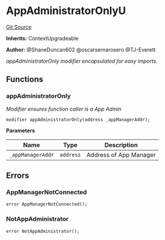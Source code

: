 # AppAdministratorOnlyU
[Git Source](https://github.com/thrackle-io/rules-protocol/blob/121468a758a67e73dd1df571fd4e956242c3c973/src/economic/AppAdministratorOnlyU.sol)

**Inherits:**
ContextUpgradeable

**Author:**
@ShaneDuncan602 @oscarsernarosero @TJ-Everett

*appAdministratorOnly modifier encapsulated for easy imports.*


## Functions
### appAdministratorOnly

*Modifier ensures function caller is a App Admin*


```solidity
modifier appAdministratorOnly(address _appManagerAddr);
```
**Parameters**

|Name|Type|Description|
|----|----|-----------|
|`_appManagerAddr`|`address`|Address of App Manager|


## Errors
### AppManagerNotConnected

```solidity
error AppManagerNotConnected();
```

### NotAppAdministrator

```solidity
error NotAppAdministrator();
```

